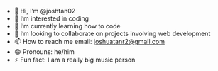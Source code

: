 - 👋 Hi, I’m @joshtan02
- 👀 I’m interested in coding
- 🌱 I’m currently learning how to code
- 💞️ I’m looking to collaborate on projects involving web development
- 📫 How to reach me email: joshuatanr2@gmail.com
- 😄 Pronouns: he/him
- ⚡ Fun fact: I am a really big music person  

<!---
joshtan02/joshtan02 is a ✨ special ✨ repository because its `README.md` (this file) appears on your GitHub profile.
You can click the Preview link to take a look at your changes.
--->
